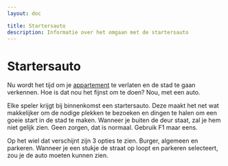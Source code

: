 ```yaml
---
layout: doc

title: Startersauto
description: Informatie over het omgaan met de startersauto
---
```


# Startersauto

Nu wordt het tijd om je [appartement](/appartement.md) te verlaten en de stad te gaan verkennen. Hoe is dat nou het fijnst om te doen? Nou, met een auto.

Elke speler krijgt bij binnenkomst een startersauto. Deze maakt het net wat makkelijker om de nodige plekken te bezoeken en dingen te halen om een goeie start in de stad te maken. Wanneer je buiten de deur staat, zal je hem niet gelijk zien. Geen zorgen, dat is normaal. Gebruik F1 maar eens.

Op het wiel dat verschijnt zijn 3 opties te zien. Burger, algemeen en parkeren. Wanneer je een stukje de straat op loopt en parkeren selecteert, zou je de auto moeten kunnen zien.